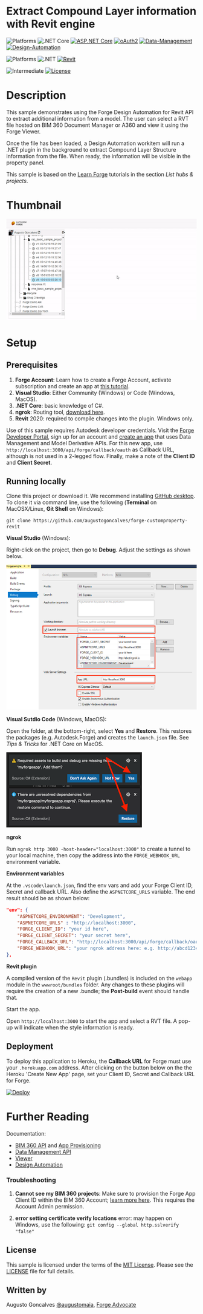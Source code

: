 # Extract Compound Layer information with Revit engine

![Platforms](https://img.shields.io/badge/Webapp-Windows|MacOS|Linux-lightgray.svg)
![.NET Core](https://img.shields.io/badge/.NET%20Core-3.0-blue.svg)
[![ASP.NET Core](https://img.shields.io/badge/ASP.NET%20Core-3.0-blue.svg)](https://asp.net/)
[![oAuth2](https://img.shields.io/badge/oAuth2-v1-green.svg)](http://developer.autodesk.com/)
[![Data-Management](https://img.shields.io/badge/Data%20Management-v1-green.svg)](http://developer.autodesk.com/)
[![Design-Automation](https://img.shields.io/badge/Design%20Automation-v3-green.svg)](http://developer.autodesk.com/)

![Platforms](https://img.shields.io/badge/Plugins-Windows-lightgray.svg)
![.NET](https://img.shields.io/badge/.NET%20Framework-4.7-blue.svg)
[![Revit](https://img.shields.io/badge/Revit-2020-lightblue.svg)](http://developer.autodesk.com/)

![Intermediate](https://img.shields.io/badge/Level-Intermediate-green.svg)
[![License](https://img.shields.io/:license-MIT-blue.svg)](http://opensource.org/licenses/MIT)

# Description

This sample demonstrates using the Forge Design Automation for Revit API to extract additional information from a model.
The user can select a RVT file hosted on BIM 360 Document Manager or A360 and view it using the Forge Viewer. 

Once the file has been loaded, a Design Automation workitem will run a .NET plugin in the background to extract Compound Layer Structure information from the file. When ready, the information will be visible in the property panel. 

This sample is based on the [Learn Forge](http://learnforge.autodesk.io) tutorials in the section *List hubs &amp; projects*.

# Thumbnail

![](/thumbnail.gif)

# Setup

## Prerequisites

1. **Forge Account**: Learn how to create a Forge Account, activate subscription and create an app at [this tutorial](http://learnforge.autodesk.io/#/account/). 
2. **Visual Studio**: Either Community (Windows) or Code (Windows, MacOS). 
3. **.NET Core**: basic knowledge of C#.
4. **ngrok**: Routing tool, [download here](https://ngrok.com/).
7. **Revit** 2020: required to compile changes into the plugin. Windows only.

Use of this sample requires Autodesk developer credentials.
Visit the [Forge Developer Portal](https://developer.autodesk.com), sign up for an account
and [create an app](https://developer.autodesk.com/myapps/create) that uses Data Management and Model Derivative APIs.
For this new app, use `http://localhost:3000/api/forge/callback/oauth` as Callback URL, although is not used in a 2-legged flow.
Finally, make a note of the **Client ID** and **Client Secret**.

## Running locally

Clone this project or download it.
We recommend installing [GitHub desktop](https://desktop.github.com/).
To clone it via command line, use the following (**Terminal** on MacOSX/Linux, **Git Shell** on Windows):

    git clone https://github.com/augustogoncalves/forge-customproperty-revit


**Visual Studio** (Windows):

Right-click on the project, then go to **Debug**. Adjust the settings as shown below. 

![](readme/visual_studio_settings.png)

**Visual Sutdio Code** (Windows, MacOS):

Open the folder, at the bottom-right, select **Yes** and **Restore**. This restores the packages (e.g. Autodesk.Forge) and creates the `launch.json` file. See *Tips & Tricks* for .NET Core on MacOS.

![](readme/visual_code_restore.png)

**ngrok**

Run `ngrok http 3000 -host-header="localhost:3000"` to create a tunnel to your local machine, then copy the address into the `FORGE_WEBHOOK_URL` environment variable.

**Environment variables**

At the `.vscode\launch.json`, find the env vars and add your Forge Client ID, Secret and callback URL. Also define the `ASPNETCORE_URLS` variable. The end result should be as shown below:

```json
"env": {
    "ASPNETCORE_ENVIRONMENT": "Development",
    "ASPNETCORE_URLS" : "http://localhost:3000",
    "FORGE_CLIENT_ID": "your id here",
    "FORGE_CLIENT_SECRET": "your secret here",
    "FORGE_CALLBACK_URL": "http://localhost:3000/api/forge/callback/oauth",
    "FORGE_WEBHOOK_URL": "your ngrok address here: e.g. http://abcd1234.ngrok.io"
},
```

**Revit plugin**

A compiled version of the `Revit` plugin (.bundles) is included on the `webapp` module in the `wwwroot/bundles` folder.
Any changes to these plugins will require the creation of a new .bundle; the **Post-build** event should handle that.

Start the app.

Open `http://localhost:3000` to start the app and select a RVT file.
A pop-up will indicate when the style information is ready. 

## Deployment

To deploy this application to Heroku, the **Callback URL** for Forge must use your `.herokuapp.com` address.
After clicking on the button below on the the Heroku 'Create New App' page, set your Client ID, Secret and Callback URL for Forge.

[![Deploy](https://www.herokucdn.com/deploy/button.svg)](https://heroku.com/deploy)

# Further Reading

Documentation:

- [BIM 360 API](https://developer.autodesk.com/en/docs/bim360/v1/overview/) and [App Provisioning](https://forge.autodesk.com/blog/bim-360-docs-provisioning-forge-apps)
- [Data Management API](https://developer.autodesk.com/en/docs/data/v2/overview/)
- [Viewer](https://developer.autodesk.com/en/docs/viewer/v7) 
- [Design Automation](https://forge.autodesk.com/en/docs/design-automation/v3/developers_guide/overview/)

### Troubleshooting

1. **Cannot see my BIM 360 projects**: Make sure to provision the Forge App Client ID within the BIM 360 Account; [learn more here](https://forge.autodesk.com/blog/bim-360-docs-provisioning-forge-apps). This requires the Account Admin permission.

2. **error setting certificate verify locations** error: may happen on Windows, use the following: `git config --global http.sslverify "false"`

## License

This sample is licensed under the terms of the [MIT License](http://opensource.org/licenses/MIT). Please see the [LICENSE](LICENSE) file for full details.

## Written by

Augusto Goncalves [@augustomaia](https://twitter.com/augustomaia), [Forge Advocate](http://forge.autodesk.com)